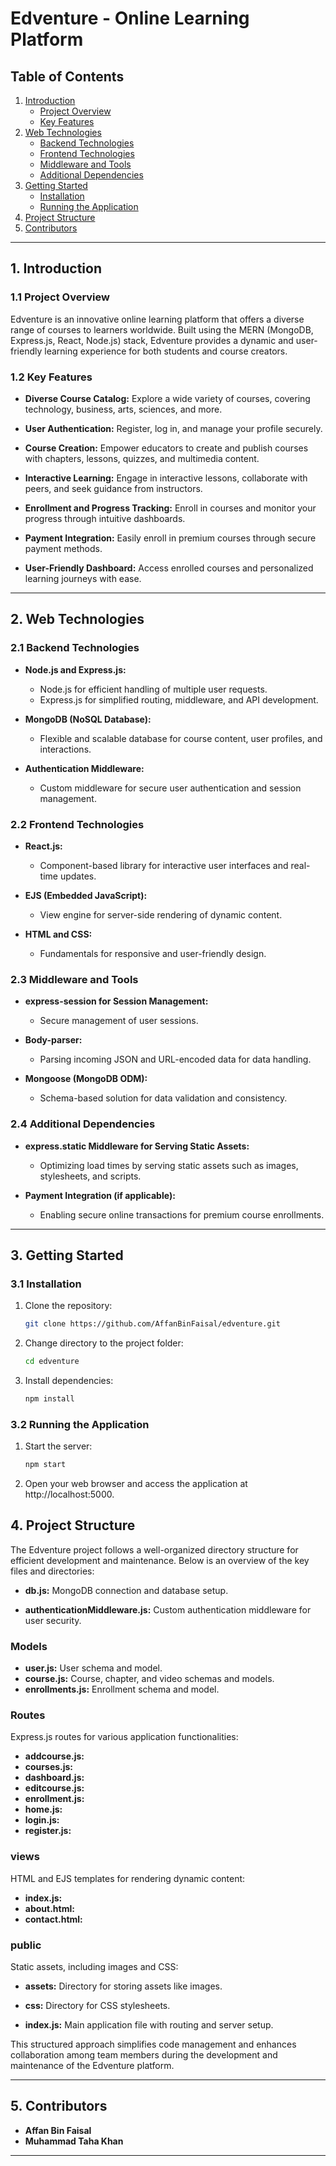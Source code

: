 # Edventure - Online Learning Platform

## Table of Contents
1. [Introduction](#1-introduction)
   - [Project Overview](#11-project-overview)
   - [Key Features](#12-key-features)
2. [Web Technologies](#2-web-technologies)
   - [Backend Technologies](#21-backend-technologies)
   - [Frontend Technologies](#22-frontend-technologies)
   - [Middleware and Tools](#23-middleware-and-tools)
   - [Additional Dependencies](#24-additional-dependencies)
3. [Getting Started](#3-getting-started)
   - [Installation](#31-installation)
   - [Running the Application](#32-running-the-application)
4. [Project Structure](#4-project-structure)
5. [Contributors](#5-contributors)

---

## 1. Introduction

### 1.1 Project Overview

Edventure is an innovative online learning platform that offers a diverse range of courses to learners worldwide. Built using the MERN (MongoDB, Express.js, React, Node.js) stack, Edventure provides a dynamic and user-friendly learning experience for both students and course creators.

### 1.2 Key Features

- **Diverse Course Catalog:** Explore a wide variety of courses, covering technology, business, arts, sciences, and more.

- **User Authentication:** Register, log in, and manage your profile securely.

- **Course Creation:** Empower educators to create and publish courses with chapters, lessons, quizzes, and multimedia content.

- **Interactive Learning:** Engage in interactive lessons, collaborate with peers, and seek guidance from instructors.

- **Enrollment and Progress Tracking:** Enroll in courses and monitor your progress through intuitive dashboards.

- **Payment Integration:** Easily enroll in premium courses through secure payment methods.

- **User-Friendly Dashboard:** Access enrolled courses and personalized learning journeys with ease.

---

## 2. Web Technologies

### 2.1 Backend Technologies

- **Node.js and Express.js:**
   - Node.js for efficient handling of multiple user requests.
   - Express.js for simplified routing, middleware, and API development.

- **MongoDB (NoSQL Database):**
   - Flexible and scalable database for course content, user profiles, and interactions.

- **Authentication Middleware:**
   - Custom middleware for secure user authentication and session management.

### 2.2 Frontend Technologies

- **React.js:**
   - Component-based library for interactive user interfaces and real-time updates.

- **EJS (Embedded JavaScript):**
   - View engine for server-side rendering of dynamic content.

- **HTML and CSS:**
   - Fundamentals for responsive and user-friendly design.

### 2.3 Middleware and Tools

- **express-session for Session Management:**
   - Secure management of user sessions.

- **Body-parser:**
   - Parsing incoming JSON and URL-encoded data for data handling.

- **Mongoose (MongoDB ODM):**
   - Schema-based solution for data validation and consistency.

### 2.4 Additional Dependencies

- **express.static Middleware for Serving Static Assets:**
   - Optimizing load times by serving static assets such as images, stylesheets, and scripts.

- **Payment Integration (if applicable):**
   - Enabling secure online transactions for premium course enrollments.

---

## 3. Getting Started

### 3.1 Installation

1. Clone the repository:
   ```bash
   git clone https://github.com/AffanBinFaisal/edventure.git

2. Change directory to the project folder:
   ```bash
   cd edventure

3. Install dependencies:
   ```bash
   npm install

### 3.2 Running the Application

1. Start the server:
   ```bash
   npm start

2. Open your web browser and access the application at http://localhost:5000.

## 4. Project Structure

The Edventure project follows a well-organized directory structure for efficient development and maintenance. Below is an overview of the key files and directories:

- **db.js:** MongoDB connection and database setup.

- **authenticationMiddleware.js:** Custom authentication middleware for user security.

### Models

- **user.js:** User schema and model.
- **course.js:** Course, chapter, and video schemas and models.
- **enrollments.js:** Enrollment schema and model.

### Routes

Express.js routes for various application functionalities:

- **addcourse.js:**
- **courses.js:** 
- **dashboard.js:** 
- **editcourse.js:** 
- **enrollment.js:** 
- **home.js:** 
- **login.js:** 
- **register.js:** 

### views

HTML and EJS templates for rendering dynamic content:

- **index.js:** 
- **about.html:** 
- **contact.html:** 

### public

Static assets, including images and CSS:

- **assets:** Directory for storing assets like images.
- **css:** Directory for CSS stylesheets.

- **index.js:** Main application file with routing and server setup.

This structured approach simplifies code management and enhances collaboration among team members during the development and maintenance of the Edventure platform.

---

## 5. Contributors
 
- **Affan Bin Faisal** 
- **Muhammad Taha Khan**

---